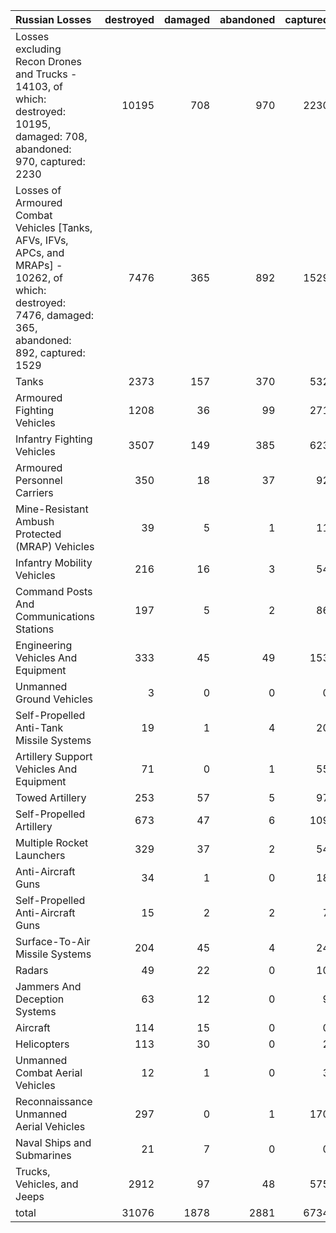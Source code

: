 | Russian Losses                                                                                                                                           |   destroyed |   damaged |   abandoned |   captured |   total |
|:---------------------------------------------------------------------------------------------------------------------------------------------------------|------------:|----------:|------------:|-----------:|--------:|
| Losses excluding Recon Drones and Trucks - 14103, of which: destroyed: 10195, damaged: 708, abandoned: 970, captured: 2230                               |       10195 |       708 |         970 |       2230 |   14103 |
| Losses of Armoured Combat Vehicles [Tanks, AFVs, IFVs, APCs, and MRAPs] - 10262, of which: destroyed: 7476, damaged: 365, abandoned: 892, captured: 1529 |        7476 |       365 |         892 |       1529 |   10262 |
| Tanks                                                                                                                                                    |        2373 |       157 |         370 |        532 |    3432 |
| Armoured Fighting Vehicles                                                                                                                               |        1208 |        36 |          99 |        271 |    1614 |
| Infantry Fighting Vehicles                                                                                                                               |        3507 |       149 |         385 |        623 |    4664 |
| Armoured Personnel Carriers                                                                                                                              |         350 |        18 |          37 |         92 |     497 |
| Mine-Resistant Ambush Protected  (MRAP) Vehicles                                                                                                         |          39 |         5 |           1 |         11 |      56 |
| Infantry Mobility Vehicles                                                                                                                               |         216 |        16 |           3 |         54 |     289 |
| Command Posts And Communications Stations                                                                                                                |         197 |         5 |           2 |         86 |     290 |
| Engineering Vehicles And Equipment                                                                                                                       |         333 |        45 |          49 |        153 |     580 |
| Unmanned Ground Vehicles                                                                                                                                 |           3 |         0 |           0 |          0 |       3 |
| Self-Propelled Anti-Tank Missile Systems                                                                                                                 |          19 |         1 |           4 |         20 |      44 |
| Artillery Support Vehicles And Equipment                                                                                                                 |          71 |         0 |           1 |         55 |     127 |
| Towed Artillery                                                                                                                                          |         253 |        57 |           5 |         97 |     412 |
| Self-Propelled Artillery                                                                                                                                 |         673 |        47 |           6 |        109 |     835 |
| Multiple Rocket Launchers                                                                                                                                |         329 |        37 |           2 |         54 |     422 |
| Anti-Aircraft Guns                                                                                                                                       |          34 |         1 |           0 |         18 |      53 |
| Self-Propelled Anti-Aircraft Guns                                                                                                                        |          15 |         2 |           2 |          7 |      26 |
| Surface-To-Air Missile Systems                                                                                                                           |         204 |        45 |           4 |         24 |     277 |
| Radars                                                                                                                                                   |          49 |        22 |           0 |         10 |      81 |
| Jammers And Deception Systems                                                                                                                            |          63 |        12 |           0 |          9 |      84 |
| Aircraft                                                                                                                                                 |         114 |        15 |           0 |          0 |     129 |
| Helicopters                                                                                                                                              |         113 |        30 |           0 |          2 |     145 |
| Unmanned Combat Aerial Vehicles                                                                                                                          |          12 |         1 |           0 |          3 |      16 |
| Reconnaissance Unmanned Aerial Vehicles                                                                                                                  |         297 |         0 |           1 |        170 |     468 |
| Naval Ships and Submarines                                                                                                                               |          21 |         7 |           0 |          0 |      28 |
| Trucks, Vehicles, and Jeeps                                                                                                                              |        2912 |        97 |          48 |        575 |    3632 |
| total                                                                                                                                                    |       31076 |      1878 |        2881 |       6734 |   42569 |
